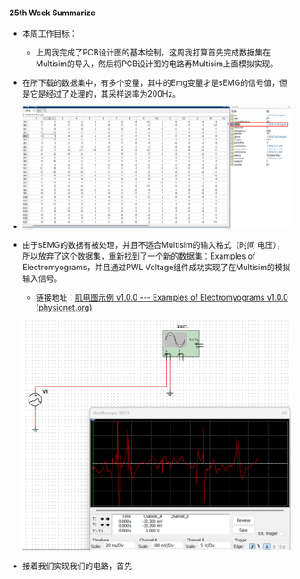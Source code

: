#### 25th Week Summarize

- 本周工作目标：

  - 上周我完成了PCB设计图的基本绘制，这周我打算首先完成数据集在Multisim的导入，然后将PCB设计图的电路再Multisim上面模拟实现。
  
- 在所下载的数据集中，有多个变量，其中的Emg变量才是sEMG的信号值，但是它是经过了处理的，其采样速率为200Hz。
  
- ![image-20240418213203629](25th_week_summarize.assets/image-20240418213203629.png)
  
- 由于sEMG的数据有被处理，并且不适合Multisim的输入格式（时间 电压），所以放弃了这个数据集，重新找到了一个新的数据集：Examples of Electromyograms，并且通过PWL Voltage组件成功实现了在Multisim的模拟输入信号。

  - 链接地址：[肌电图示例 v1.0.0 --- Examples of Electromyograms v1.0.0 (physionet.org)](https://physionet.org/content/emgdb/1.0.0/)

  ![image-20240418230339730](25th_week_summarize.assets/image-20240418230339730.png)

- 接着我们实现我们的电路，首先

